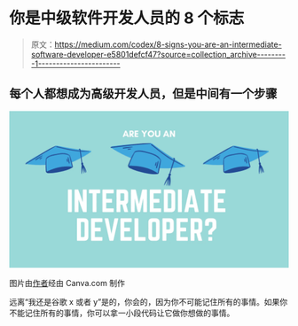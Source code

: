 # 你是中级软件开发人员的 8 个标志

> 原文：<https://medium.com/codex/8-signs-you-are-an-intermediate-software-developer-e5801defcf47?source=collection_archive---------1----------------------->

## 每个人都想成为高级开发人员，但是中间有一个步骤

![](img/54bd16bb4c9a66730afd843190b49f5d.png)

图片由[作者](http://www.arnoldcode.com)经由 Canva.com 制作

远离“我还是谷歌 x 或者 y”是的，你会的，因为你不可能记住所有的事情。如果你不能记住所有的事情，你可以拿一小段代码让它做你想做的事情。